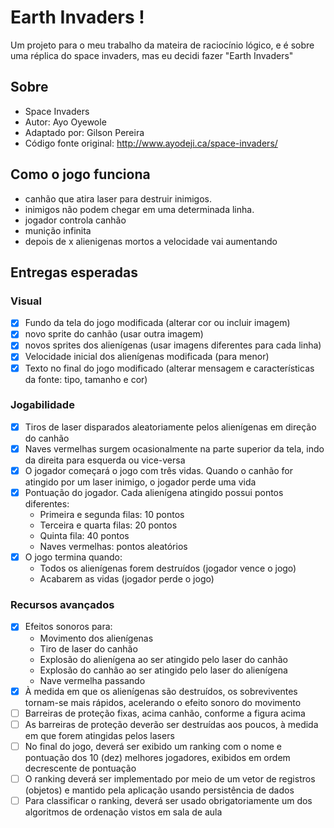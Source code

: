# Earth Invaders !

Um projeto para o meu trabalho da mateira de raciocínio lógico, e é sobre uma réplica do space invaders, mas eu decidi fazer "Earth Invaders"

## Sobre
- Space Invaders
- Autor: Ayo Oyewole
- Adaptado por: Gilson Pereira
- Código fonte original: http://www.ayodeji.ca/space-invaders/

## Como o jogo funciona

- canhão que atira laser para destruir inimigos.
- inimigos não podem chegar em uma determinada linha.
- jogador controla canhão
- munição infinita
- depois de x alienigenas mortos a velocidade vai aumentando

## Entregas esperadas

### Visual

- [x] Fundo da tela do jogo modificada (alterar cor ou incluir imagem)
- [x] novo sprite do canhão (usar outra imagem)
- [x] novos sprites dos alienígenas (usar imagens diferentes para cada linha)
- [x] Velocidade inicial dos alienígenas modificada (para menor)
- [x] Texto no final do jogo modificado (alterar mensagem e características da fonte: tipo, tamanho e cor)

### Jogabilidade

- [x] Tiros de laser disparados aleatoriamente pelos alienígenas em direção do canhão
- [x] Naves vermelhas surgem ocasionalmente na parte superior da tela, indo da direita para esquerda ou vice-versa
- [x] O jogador começará o jogo com três vidas. Quando o canhão for atingido por um laser inimigo, o jogador perde uma vida
- [x] Pontuação do jogador. Cada alienígena atingido possui pontos diferentes:
    - Primeira e segunda filas: 10 pontos
    - Terceira e quarta filas: 20 pontos
    - Quinta fila: 40 pontos
    - Naves vermelhas: pontos aleatórios
- [x] O jogo termina quando:
    - Todos os alienígenas forem destruídos (jogador vence o jogo)
    - Acabarem as vidas (jogador perde o jogo)

### Recursos avançados

- [x] Efeitos sonoros para:
    - Movimento dos alienígenas
    - Tiro de laser do canhão
    - Explosão do alienígena ao ser atingido pelo laser do canhão
    - Explosão do canhão ao ser atingido pelo laser do alienígena
    - Nave vermelha passando
- [x] À medida em que os alienígenas são destruídos, os sobreviventes tornam-se mais rápidos, acelerando o efeito sonoro do movimento
- [ ] Barreiras de proteção fixas, acima canhão, conforme a figura acima
- [ ] As barreiras de proteção deverão ser destruídas aos poucos, à medida em que forem atingidas pelos lasers
- [ ] No final do jogo, deverá ser exibido um ranking com o nome e pontuação dos 10 (dez) melhores jogadores, exibidos em ordem decrescente de pontuação
- [ ] O ranking deverá ser implementado por meio de um vetor de registros (objetos) e mantido pela aplicação usando persistência de dados
- [ ] Para classificar o ranking, deverá ser usado obrigatoriamente um dos algoritmos de ordenação vistos em sala de aula
